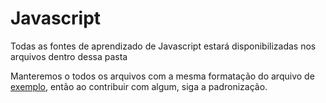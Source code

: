 # Javascript
Todas as fontes de aprendizado de Javascript estará disponibilizadas nos arquivos dentro dessa pasta

Manteremos o todos os arquivos com a mesma formatação do arquivo de [exemplo](https://github.com/rbastiansch/frontend-courses/blob/master/exemplo.md), então ao contribuir com algum, siga a padronização.